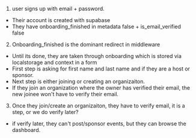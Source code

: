 1. user signs up with email + password.

- Their account is created with supabase
- They have onboarding_finished in metadata false + is_email_verified false

2. Onboarding_finished is the dominant redirect in middleware

- Until its done, they are taken through onboarding which is stored via localstorage and context in a form
- First step is asking for first name and last name and if they are a host or sponsor.
- Next step is either joining or creating an organizaiton.
- If they join an organization where the owner has verified their email, the new joinee won't have to verify their email.

3. Once they join/create an organizaiton, they have to verify email, it is a step, or we do verify later?

- if verify later, they can't post/sponsor events, but they can browse the dashboard.
